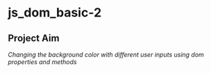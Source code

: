 # js_dom_basic-2

## Project Aim
*Changing the background color with different user inputs using dom properties and methods*
